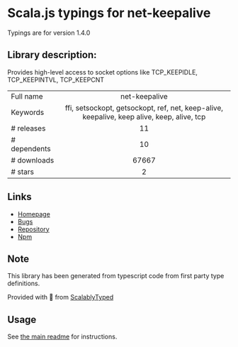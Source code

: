 
# Scala.js typings for net-keepalive

Typings are for version 1.4.0

## Library description:
Provides high-level access to socket options like TCP_KEEPIDLE, TCP_KEEPINTVL, TCP_KEEPCNT

|                    |                 |
| ------------------ | :-------------: |
| Full name          | net-keepalive |
| Keywords           | ffi, setsockopt, getsockopt, ref, net, keep-alive, keepalive, keep alive, keep, alive, tcp |
| # releases         | 11 |
| # dependents       | 10 |
| # downloads        | 67667 |
| # stars            | 2 |

## Links
- [Homepage](https://hertzg.github.io/node-net-keepalive/)
- [Bugs](https://github.com/hertzg/node-net-keepalive/issues)
- [Repository](https://github.com/hertzg/node-net-keepalive)
- [Npm](https://www.npmjs.com/package/net-keepalive)
    


## Note
This library has been generated from typescript code from first party type definitions.

Provided with :purple_heart: from [ScalablyTyped](https://github.com/oyvindberg/ScalablyTyped)

## Usage
See [the main readme](../../readme.md) for instructions.


